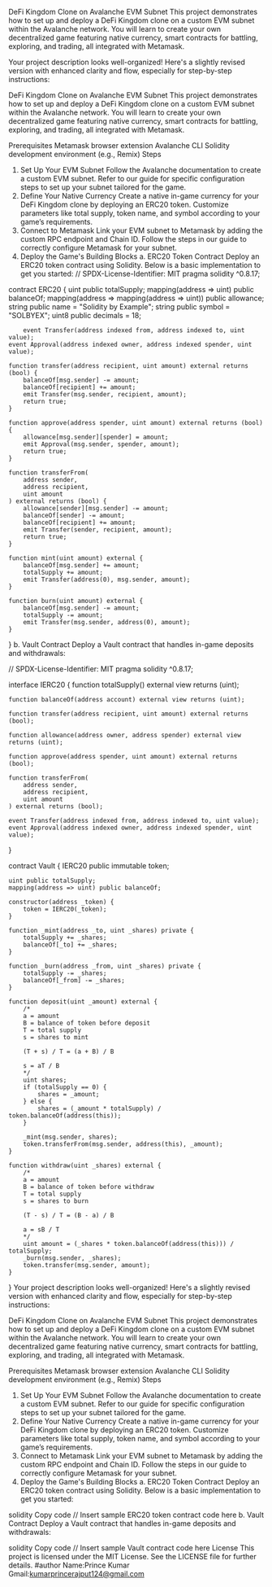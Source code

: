DeFi Kingdom Clone on Avalanche EVM Subnet
This project demonstrates how to set up and deploy a DeFi Kingdom clone on a custom EVM subnet within the Avalanche network. You will learn to create your own decentralized game featuring native currency, smart contracts for battling, exploring, and trading, all integrated with Metamask.


Your project description looks well-organized! Here's a slightly revised version with enhanced clarity and flow, especially for step-by-step instructions:

DeFi Kingdom Clone on Avalanche EVM Subnet
This project demonstrates how to set up and deploy a DeFi Kingdom clone on a custom EVM subnet within the Avalanche network. You will learn to create your own decentralized game featuring native currency, smart contracts for battling, exploring, and trading, all integrated with Metamask.

Prerequisites
Metamask browser extension
Avalanche CLI
Solidity development environment (e.g., Remix)
Steps
1. Set Up Your EVM Subnet
Follow the Avalanche documentation to create a custom EVM subnet.
Refer to our guide for specific configuration steps to set up your subnet tailored for the game.
2. Define Your Native Currency
Create a native in-game currency for your DeFi Kingdom clone by deploying an ERC20 token.
Customize parameters like total supply, token name, and symbol according to your game’s requirements.
3. Connect to Metamask
Link your EVM subnet to Metamask by adding the custom RPC endpoint and Chain ID.
Follow the steps in our guide to correctly configure Metamask for your subnet.
4. Deploy the Game's Building Blocks
a. ERC20 Token Contract
Deploy an ERC20 token contract using Solidity. Below is a basic implementation to get you started:
// SPDX-License-Identifier: MIT
pragma solidity ^0.8.17;

contract ERC20 {
    uint public totalSupply;
    mapping(address => uint) public balanceOf;
    mapping(address => mapping(address => uint)) public allowance;
    string public name = "Solidity by Example";
    string public symbol = "SOLBYEX";
    uint8 public decimals = 18;

		event Transfer(address indexed from, address indexed to, uint value);
    event Approval(address indexed owner, address indexed spender, uint value);

    function transfer(address recipient, uint amount) external returns (bool) {
        balanceOf[msg.sender] -= amount;
        balanceOf[recipient] += amount;
        emit Transfer(msg.sender, recipient, amount);
        return true;
    }

    function approve(address spender, uint amount) external returns (bool) {
        allowance[msg.sender][spender] = amount;
        emit Approval(msg.sender, spender, amount);
        return true;
    }

    function transferFrom(
        address sender,
        address recipient,
        uint amount
    ) external returns (bool) {
        allowance[sender][msg.sender] -= amount;
        balanceOf[sender] -= amount;
        balanceOf[recipient] += amount;
        emit Transfer(sender, recipient, amount);
        return true;
    }

    function mint(uint amount) external {
        balanceOf[msg.sender] += amount;
        totalSupply += amount;
        emit Transfer(address(0), msg.sender, amount);
    }

    function burn(uint amount) external {
        balanceOf[msg.sender] -= amount;
        totalSupply -= amount;
        emit Transfer(msg.sender, address(0), amount);
    }
}
b. Vault Contract
Deploy a Vault contract that handles in-game deposits and withdrawals:

// SPDX-License-Identifier: MIT
pragma solidity ^0.8.17;

interface IERC20 {
    function totalSupply() external view returns (uint);

    function balanceOf(address account) external view returns (uint);

    function transfer(address recipient, uint amount) external returns (bool);

    function allowance(address owner, address spender) external view returns (uint);

    function approve(address spender, uint amount) external returns (bool);

    function transferFrom(
        address sender,
        address recipient,
        uint amount
    ) external returns (bool);

    event Transfer(address indexed from, address indexed to, uint value);
    event Approval(address indexed owner, address indexed spender, uint value);
}

contract Vault {
    IERC20 public immutable token;

    uint public totalSupply;
    mapping(address => uint) public balanceOf;

    constructor(address _token) {
        token = IERC20(_token);
    }

    function _mint(address _to, uint _shares) private {
        totalSupply += _shares;
        balanceOf[_to] += _shares;
    }

    function _burn(address _from, uint _shares) private {
        totalSupply -= _shares;
        balanceOf[_from] -= _shares;
    }

    function deposit(uint _amount) external {
        /*
        a = amount
        B = balance of token before deposit
        T = total supply
        s = shares to mint

        (T + s) / T = (a + B) / B 

        s = aT / B
        */
        uint shares;
        if (totalSupply == 0) {
            shares = _amount;
        } else {
            shares = (_amount * totalSupply) / token.balanceOf(address(this));
        }

        _mint(msg.sender, shares);
        token.transferFrom(msg.sender, address(this), _amount);
    }

    function withdraw(uint _shares) external {
        /*
        a = amount
        B = balance of token before withdraw
        T = total supply
        s = shares to burn

        (T - s) / T = (B - a) / B 

        a = sB / T
        */
        uint amount = (_shares * token.balanceOf(address(this))) / totalSupply;
        _burn(msg.sender, _shares);
        token.transfer(msg.sender, amount);
    }
}
Your project description looks well-organized! Here's a slightly revised version with enhanced clarity and flow, especially for step-by-step instructions:

DeFi Kingdom Clone on Avalanche EVM Subnet
This project demonstrates how to set up and deploy a DeFi Kingdom clone on a custom EVM subnet within the Avalanche network. You will learn to create your own decentralized game featuring native currency, smart contracts for battling, exploring, and trading, all integrated with Metamask.

Prerequisites
Metamask browser extension
Avalanche CLI
Solidity development environment (e.g., Remix)
Steps
1. Set Up Your EVM Subnet
Follow the Avalanche documentation to create a custom EVM subnet.
Refer to our guide for specific configuration steps to set up your subnet tailored for the game.
2. Define Your Native Currency
Create a native in-game currency for your DeFi Kingdom clone by deploying an ERC20 token.
Customize parameters like total supply, token name, and symbol according to your game’s requirements.
3. Connect to Metamask
Link your EVM subnet to Metamask by adding the custom RPC endpoint and Chain ID.
Follow the steps in our guide to correctly configure Metamask for your subnet.
4. Deploy the Game's Building Blocks
a. ERC20 Token Contract
Deploy an ERC20 token contract using Solidity. Below is a basic implementation to get you started:

solidity
Copy code
// Insert sample ERC20 token contract code here
b. Vault Contract
Deploy a Vault contract that handles in-game deposits and withdrawals:

solidity
Copy code
// Insert sample Vault contract code here
License
This project is licensed under the MIT License. See the LICENSE file for further details.
#author 
Name:Prince Kumar
Gmail:kumarprincerajput124@gmail.com
